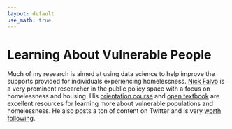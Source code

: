 ```yaml
---
layout: default
use_math: true
---
```

# Learning About Vulnerable People

Much of my research is aimed at using data science to help improve the supports provided for individuals experiencing homelessness.   [Nick Falvo](https://nickfalvo.ca) is a very prominent researcher in the public policy space with a focus on homelessness and housing.  His [orientation course](https://nickfalvo.ca/courses/) and [open textbook](https://nickfalvo.ca/book/) are excellent resources for learning more about vulnerable populations and homelessness.  He also posts a ton of content on Twitter and is very [worth following](https://twitter.com/nicholas_falvo).

